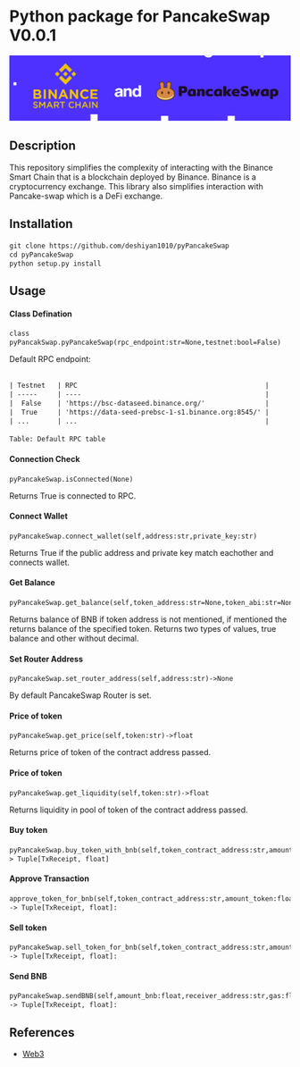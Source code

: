 # Python package for PancakeSwap V0.0.1

![BSC and PancakeSwap logos](images/bsc_pancakeswap.png)


## Description

This repository simplifies the complexity of interacting with the Binance Smart Chain that is a blockchain deployed by Binance. Binance is a cryptocurrency exchange. This library also simplifies interaction with Pancake-swap which is a DeFi exchange.


## Installation

```
git clone https://github.com/deshiyan1010/pyPancakeSwap
cd pyPancakeSwap
python setup.py install
```

## Usage

#### Class Defination

```
class pyPancakSwap.pyPancakeSwap(rpc_endpoint:str=None,testnet:bool=False)
```
Default RPC endpoint:

```

| Testnet   | RPC                                               |
| -----     | ----                                              |
|  False    | 'https://bsc-dataseed.binance.org/'               |
|  True     | 'https://data-seed-prebsc-1-s1.binance.org:8545/' |
| ...       | ...                                               |

Table: Default RPC table
```

#### Connection Check
```
pyPancakeSwap.isConnected(None)
```
Returns True is connected to RPC.


#### Connect Wallet
```
pyPancakeSwap.connect_wallet(self,address:str,private_key:str)
```
Returns True if the public address and private key match eachother and connects wallet.


#### Get Balance
```
pyPancakeSwap.get_balance(self,token_address:str=None,token_abi:str=None)
```
Returns balance of BNB if token address is not mentioned, if mentioned the returns balance of the specified token.
Returns two types of values, true balance and other without decimal.


#### Set Router Address
```
pyPancakeSwap.set_router_address(self,address:str)->None
```
By default PancakeSwap Router is set.


#### Price of token
```
pyPancakeSwap.get_price(self,token:str)->float
```
Returns price of token of the contract address passed.



#### Price of token
```
pyPancakeSwap.get_liquidity(self,token:str)->float
```
Returns liquidity in pool of token of the contract address passed.




#### Buy token
```
pyPancakeSwap.buy_token_with_bnb(self,token_contract_address:str,amount_bnb:float,gas:float=None,gasPrice:float=None,milliseconds_to_expire:int=None,min_tokens_expected:float=None)-> Tuple[TxReceipt, float]
```



#### Approve Transaction
```
approve_token_for_bnb(self,token_contract_address:str,amount_token:float,gas:float=None,gasPrice:float=None) -> Tuple[TxReceipt, float]:
```



#### Sell token
```
pyPancakeSwap.sell_token_for_bnb(self,token_contract_address:str,amount_token:float,gas:float=None,gasPrice:float=None,milliseconds_to_expire:int=None,min_tokens_expected:float=None) -> Tuple[TxReceipt, float]:
```


#### Send BNB
```
pyPancakeSwap.sendBNB(self,amount_bnb:float,receiver_address:str,gas:float=None,gasPrice:float=None,milliseconds_to_expire:int=None) -> Tuple[TxReceipt, float]:
```


## References

- [Web3](https://github.com/ethereum/web3.py)
